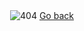 <div align="center">
    <img src="https://http.cat/404" alt="404">
    <a href="window.history.back();">Go back</a>
</div>
